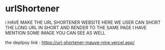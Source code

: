 # urlShortener
i HAVE MAKE THE URL SHORTENER WEBSITE HERE WE USER CAN SHORT THE LONG URL IN SHORT AND RENDER TO THE SAME PAGE  I HAVE MENTION SOME IMAGE YOU CAN SEE AS WELL

the deplpoy link :   https://url-shortener-mauve-nine.vercel.app/

